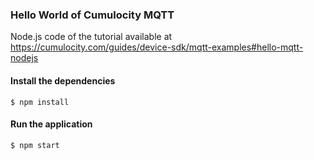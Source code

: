 ### Hello World of Cumulocity MQTT 

Node.js code of the tutorial available at https://cumulocity.com/guides/device-sdk/mqtt-examples#hello-mqtt-nodejs

#### Install the dependencies
```shell
$ npm install
```

#### Run the application
```shell
$ npm start
```
